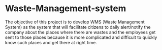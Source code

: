 # Waste-Management-system
The objective of this project is to develop WMS (Waste Management System) as the system that will facilitate   citizens to daily alert/notify the company about the places where there are wastes and the employees get sent to those places because it is more complicated and difficult to quickly know such places and get there at right time.
